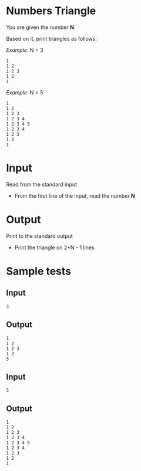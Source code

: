 # Numbers Triangle

You are given the number  **N**.

Based on it, print triangles as follows:

_Example_: N = 3

```
1
1 2
1 2 3
1 2
1

```

_Example_: N = 5

```
1
1 2
1 2 3
1 2 3 4
1 2 3 4 5
1 2 3 4
1 2 3
1 2
1

```

# Input

Read from the standard input

-   From the first line of the input, read the number  **N**

# Output

Print to the standard output

-   Print the triangle on 2*N - 1 lines

# Sample tests

## Input

```
3

```

## Output

```
1
1 2
1 2 3
1 2
3

```

## Input

```
5

```

## Output

```
1
1 2
1 2 3
1 2 3 4
1 2 3 4 5
1 2 3 4
1 2 3
1 2
1

```